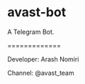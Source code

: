 avast-bot
============

A Telegram Bot.

=============

Developer:
Arash Nomiri

Channel:
@avast_team
